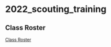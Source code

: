 # 2022_scouting_training

## Class Roster
[Class Roster](https://docs.google.com/spreadsheets/d/1lmTvlztgdx2nvt3YuyC8gJp92YFTuI5INBGxDcTCtME/edit?usp=sharing)
